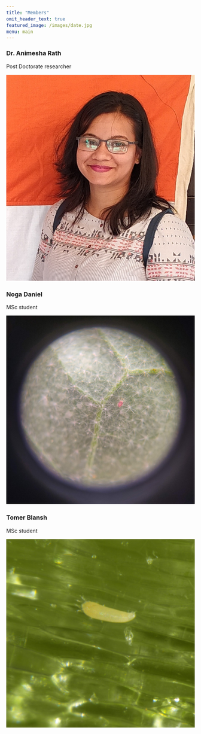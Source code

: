 ```yaml
---
title: "Members"
omit_header_text: true
featured_image: /images/date.jpg
menu: main
---
```


### Dr. Animesha Rath

Post Doctorate researcher

![Animesha Rath](/images/rath1.jpg)

### Noga Daniel

MSc student

![Noga Daniel](/images/Tu.jpg)

### Tomer Blansh

MSc student

![Tomer Blansh](/images/ARM.jpg)
